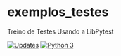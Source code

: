 # exemplos_testes
Treino de Testes Usando a LibPytest


[![Updates](https://pyup.io/repos/github/Heber3000/exemplos_testes/shield.svg)](https://pyup.io/repos/github/Heber3000/exemplos_testes/)
[![Python 3](https://pyup.io/repos/github/Heber3000/exemplos_testes/python-3-shield.svg)](https://pyup.io/repos/github/Heber3000/exemplos_testes/)